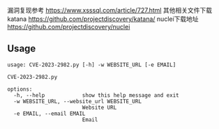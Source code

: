 漏洞复现参考
https://www.xsssql.com/article/727.html
其他相关文件下载katana
https://github.com/projectdiscovery/katana/
nuclei下载地址
https://github.com/projectdiscovery/nuclei


Usage
---
```
usage: CVE-2023-2982.py [-h] -w WEBSITE_URL [-e EMAIL]

CVE-2023-2982.py

options:
  -h, --help            show this help message and exit
  -w WEBSITE_URL, --website_url WEBSITE_URL
                        Website URL
  -e EMAIL, --email EMAIL
                        Email
```
